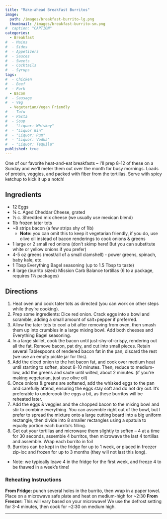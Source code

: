 ```yaml
---
title: "Make-ahead Breakfast Burritos"
image: 
  path: /images/breakfast-burrito-lg.png
  thumbnail: /images/breakfast-burrito-sm.png
#  caption: "CAPTION"
categories:
  - Breakfast
#  - Mains
#  - Sides
#  - Appetizers
#  - Sauces
#  - Sweets
#  - Cocktails
#  - Syrups
tags:
#  - Chicken
#  - Beef
#  - Pork
  - Bacon
#  - Sausage
#  - Veg
  - Vegetarian/Vegan Friendly
#  - Tofu
#  - Pasta
#  - Soup
#  - "Liquor: Whiskey"
#  - "Liquor Gin"
#  - "Liquor: Rum"
#  - "Liquor: Vodka"
#  - "Liquor: Tequila"
published: true
---
```


One of our favorite heat-and-eat breakfasts – I'll prep 8-12 of these on a Sunday and we'll meter them out over the month for busy mornings. Loads of protein, veggies, and packed with fiber from the tortillas. Serve with spicy ketchup to kick it up a notch!

## Ingredients

* 12 Eggs
* ¾ c. Aged Cheddar Cheese, grated
* ½ c. Shredded mix cheese (we usually use mexican blend)
* 1lb frozen tater tots
* ~8 strips bacon (a few strips shy of 1lb)
  * **Note:** you can omit this to keep it vegetarian friendly, if you do, use olive oil instead of bacon renderings to cook onions & greens
* 1 large or 2 small red onions (don’t skimp here! But you can substitute white or yellow onions if you prefer)
* 4-5 oz greens (most/all of a small clamshell) - power greens, spinach, baby kale, etc.
* 1 Tbsp Everything Bagel seasoning (up to 1.5 Tbsp to taste)
* 8 large (burrito sized) Mission Carb Balance tortillas (6 to a package, requires 1⅓ packages)

## Directions

1. Heat oven and cook tater tots as directed (you can work on other steps while they’re cooking).
1. Prep some ingredients: Dice red onion. Crack eggs into a bowl and scramble, adding a small amount of salt+pepper if preferred.
1. Allow the tater tots to cool a bit after removing from oven, then smash them up into crumbles in a large mixing bowl. Add both cheeses and Everything Bagel seasoning.
1. In a large skillet, cook the bacon until just-shy-of-crispy, rendering out all the fat. Remove bacon, pat dry, and cut into small pieces. Retain several Tablespoons of rendered bacon fat in the pan, discard the rest (we use an empty pickle jar for this).
1. Add the diced onion to the hot bacon fat, and cook over medium heat until starting to soften, about 8-10 minutes. Then, reduce to medium-low, add the greens and saute until wilted, about 2 minutes. (if you're making vegetarian, just use olive oil)
1. Once onions & greens are softened, add the whisked eggs to the pan and carefully attend, ensuring the eggs stay soft and do not dry out. It’s preferable to undercook the eggs a bit, as these burritos will be reheated later.
1. Add the eggs & veggies and the chopped bacon to the mixing bowl and stir to combine everything. You can assemble right out of the bowl, but I prefer to spread the mixture onto a large cutting board into a big uniform rectangle, then divide into 8 smaller rectangles using a spatula to equally portion each burrito’s filling.
1. Get out your tortillas and microwave them slightly to soften – 4 at a time for 30 seconds, assemble 4 burritos, then microwave the last 4 tortillas and assemble. Wrap each burrito in foil
1. Burritos can be kept in the fridge for up to 1 week, or placed in freezer zip-loc and frozen for up to 3 months (they will not last this long). 
  * Note: we typically leave 4 in the fridge for the first week, and freeze 4 to be thawed in a week’s time!

### Reheating Instructions

**From Fridge:** punch several holes in the burrito, then wrap in a paper towel. Place on a microwave safe plate and heat on medium-high for ~2:30
**From Freezer:** This will vary based on your microwave! We use the defrost setting for 3-4 minutes, then cook for ~2:30 on medium high. 


---